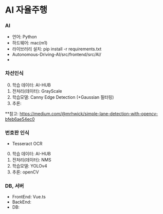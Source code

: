 # AI 자율주행

### AI
- 언어: Python
- 하드웨어: mac(m1)
- 라이브러리 설치: pip install -r requirements.txt
- Autonomous-Driving-AI/src/frontend/src/AI/
- 
### 차선인식
0. 학습 데이터: AI-HUB
1. 전처리(데이터): GrayScale
2. 학습모델: Canny Edge Detection (+Gaussian 필터링)
3. 추론:

**참고: https://medium.com/@mrhwick/simple-lane-detection-with-opencv-bfeb6ae54ec0

### 번호판 인식
- Tesseract OCR
0. 학습 데이터: AI-HUB
1. 전처리(데이터): NMS
2. 학습모델: YOLOv4
3. 추론: openCV

### DB, 서버
- FrontEnd: Vue.ts
- BackEnd: 
- DB: 
